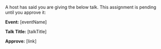 A host has said you are giving the below talk. This assignment is pending until you approve it:

**Event:** [eventName]

**Talk Title:** [talkTitle]

**Approve:** [link]

